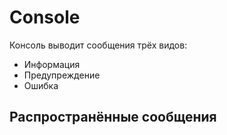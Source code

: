 # Console
Консоль выводит сообщения трёх видов:
* Информация
* Предупреждение
* Ошибка

## Распространённые сообщения